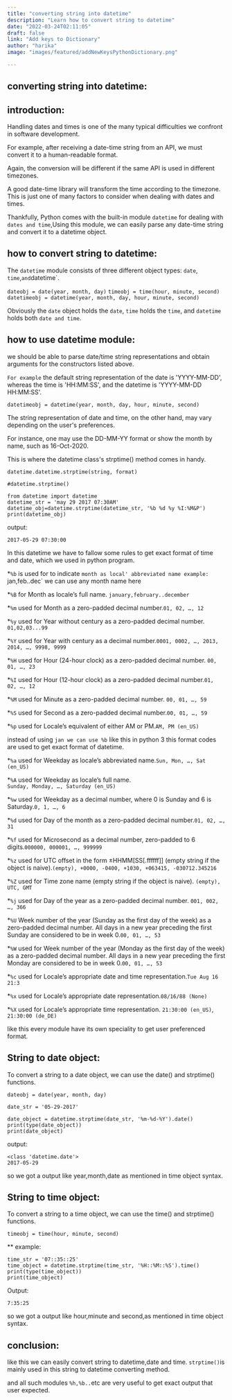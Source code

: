 ```yaml
---
title: "converting string into datetime"
description: "Learn how to convert string to datetime"
date: "2022-03-24T02:11:05"
draft: false
link: "Add keys to Dictionary"
author: "harika"
image: "images/featured/addNewKeysPythonDictionary.png"

---
```

## converting string into datetime:

## introduction:

Handling dates and times is one of the many typical difficulties we confront in software development. 

For example, after receiving a date-time string from an API, we must convert it to a human-readable format.

 Again, the conversion will be different if the same API is used in different timezones. 
 
 A good date-time library will transform the time according to the timezone. This is just one of many factors to consider when dealing with dates and times.

 
 Thankfully, Python comes with the built-in module `datetime` for dealing with `dates and time`,Using this module, we can easily parse any date-time string and convert it to a datetime object.

## how to convert string to datetime:

The `datetime` module consists of three different object types: `date`, `time`,` and `datetime`. 

`dateobj = date(year, month, day)`
`timeobj = time(hour, minute, second)`
`datetimeobj = datetime(year, month, day, hour, minute, second)`

Obviously the `date` object holds the `date`, `time` holds the `time`, and `datetime` holds both `date and time`.

## how to use datetime module:

we should be able to parse date/time string representations and obtain arguments for the constructors listed above.

`For example`
the default string representation of the date is 'YYYY-MM-DD', whereas the time is 'HH:MM:SS', and the datetime is 'YYYY-MM-DD HH:MM:SS'.

`datetimeobj = datetime(year, month, day, hour, minute, second)`

The string representation of date and time, on the other hand, may vary depending on the user's preferences. 

For instance, one may use the DD-MM-YY format or show the month by name, such as 16-Oct-2020.

This is where the datetime class's strptime() method comes in handy.

`datetime.datetime.strptime(string, format)`

```
#datetime.strptime()

from datetime import datetime
datetime_str = 'may 29 2017 07:30AM'
datetime_obj=datetime.strptime(datetime_str, '%b %d %y %I:%M&P')
print(datetime_obj)
```
output:
```
2017-05-29 07:30:00
```

In this datetime we have to fallow some rules to get exact format of time and date, which we used in python program.

*`%b` is used for to indicate `month as local' abbreviated name
example:
`jan,feb..dec` we can use any month name here

*`%B` for Month as locale’s full name.
`january,february..december`

*`%m` used for Month as a zero-padded decimal number.`01, 02, …, 12`

*`%y` used for Year without century as a zero-padded decimal number.	
`01,02,03...99`

*`%Y` used for Year with century as a decimal number.`0001, 0002, …, 2013, 2014, …, 9998, 9999`

*`%H` used for Hour (24-hour clock) as a zero-padded decimal number.
`00, 01, …, 23`

*`%I` used for Hour (12-hour clock) as a zero-padded decimal number.`01, 02, …, 12`

*`%M` used for Minute as a zero-padded decimal number.
`00, 01, …, 59`

*`%S` used for Second as a zero-padded decimal number.`00, 01, …, 59`

*`%p` used for Locale’s equivalent of either AM or PM.`AM, PM (en_US)`

instead of using `jan we can use %b` like this in python 3 this format codes are used to get exact format of datetime.

*`%a` used for Weekday as locale’s abbreviated name.`Sun, Mon, …, Sat (en_US)`

*`%A` used for Weekday as locale’s full name.	
`Sunday, Monday, …, Saturday (en_US)`

*`%w` used for Weekday as a decimal number, where 0 is Sunday and 6 is Saturday.`0, 1, …, 6`

*`%d` used for Day of the month as a zero-padded decimal number.`01, 02, …, 31`

*`%f` used for Microsecond as a decimal number, zero-padded to 6 digits.`000000, 000001, …, 999999`

*`%z` used for UTC offset in the form ±HHMM[SS[.ffffff]] (empty string if the object is naive).`(empty), +0000, -0400, +1030, +063415, -030712.345216`

*`%Z` used for Time zone name (empty string if the object is naive).
`(empty), UTC, GMT`

*`%j` used for Day of the year as a zero-padded decimal number.
`001, 002, …, 366`

*`%U` Week number of the year (Sunday as the first day of the week) as a zero-padded decimal number. All days in a new year preceding the first Sunday are considered to be in week 0.`00, 01, …, 53`

*`%W` used for Week number of the year (Monday as the first day of the week) as a zero-padded decimal number. All days in a new year preceding the first Monday are considered to be in week 0.`00, 01, …, 53`

*`%c` used for Locale’s appropriate date and time representation.`Tue Aug 16 21:3`

*`%x` used for Locale’s appropriate date representation.`08/16/88 (None)`
	
*`%X` used for Locale’s appropriate time representation.
`21:30:00 (en_US)`,
`21:30:00 (de_DE)`

like this every module have its own speciality to get user preferenced format.

##  String to date object:

To convert a string to a date object, we can use the date() and
strptime() functions. 

`dateobj = date(year, month, day)`

```
date_str = '05-29-2017'

date_object = datetime.strptime(date_str, '%m-%d-%Y').date()
print(type(date_object))
print(date_object)
```
output:
```
<class 'datetime.date'>
2017-05-29
```
so we got a output like year,month,date as mentioned in time object syntax.

## String to time object:

To convert a string to a time object, we can use the time() and
strptime() functions. 

`timeobj = time(hour, minute, second)`

** example:

```
time_str = '07::35::25'
time_object = datetime.strptime(time_str, '%H::%M::%S').time()
print(type(time_object))
print(time_object)

```

Output:
```
7:35:25
```
so we got a output like hour,minute and second,as mentioned in time object syntax.

## conclusion:

like this we can easily convert string to datetime,date and time.
`strptime()`is mainly used in this string to datetime converting method.

and all such modules `%h,%b..`etc are very useful to get exact output that user expected.





	




